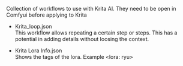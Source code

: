 Collection of workflows to use with Krita AI. They need to be open in Comfyui before applying to Krita

* Krita_loop.json  
This workflow allows repeating a certain step or steps. This has a potential in adding details without loosing the context.  
  
  
* Krita Lora Info.json  
Shows the tags of the lora. Example <lora: ryu>  
